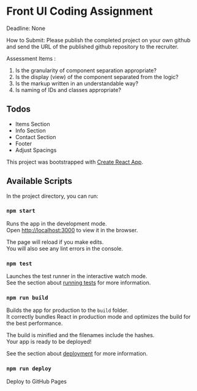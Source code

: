 
# Front UI Coding Assignment

Deadline:
None

How to Submit:
Please publish the completed project on your own github and send the URL of the published github repository  to the recruiter.

Assessment Items :
1. Is the granularity of component separation appropriate?
2. Is the display (view) of the component separated from the logic?
3. Is the markup written in an understandable way?
4. Is naming of IDs and classes appropriate?

## Todos
- Items Section
- Info Section
- Contact Section
- Footer
- Adjust Spacings

This project was bootstrapped with [Create React App](https://github.com/facebook/create-react-app).

## Available Scripts

In the project directory, you can run:

### `npm start`

Runs the app in the development mode.\
Open [http://localhost:3000](http://localhost:3000) to view it in the browser.

The page will reload if you make edits.\
You will also see any lint errors in the console.

### `npm test`

Launches the test runner in the interactive watch mode.\
See the section about [running tests](https://facebook.github.io/create-react-app/docs/running-tests) for more information.

### `npm run build`

Builds the app for production to the `build` folder.\
It correctly bundles React in production mode and optimizes the build for the best performance.

The build is minified and the filenames include the hashes.\
Your app is ready to be deployed!

See the section about [deployment](https://facebook.github.io/create-react-app/docs/deployment) for more information.

### `npm run deploy`

Deploy to GitHub Pages